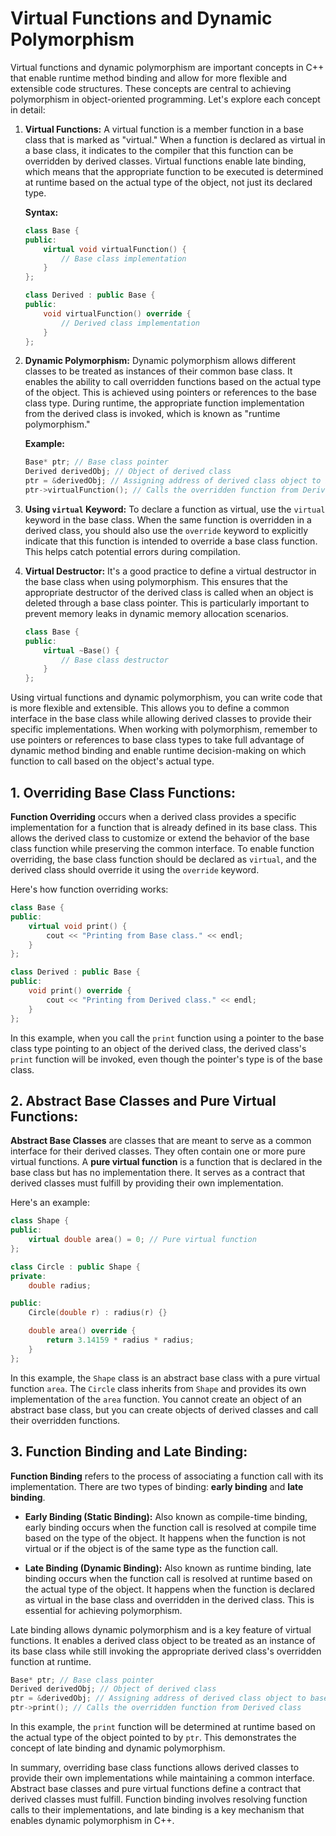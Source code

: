 # Virtual Functions and Dynamic Polymorphism

Virtual functions and dynamic polymorphism are important concepts in C++ that enable runtime method binding and allow for more flexible and extensible code structures. These concepts are central to achieving polymorphism in object-oriented programming. Let's explore each concept in detail:

1. **Virtual Functions:**
   A virtual function is a member function in a base class that is marked as "virtual." When a function is declared as virtual in a base class, it indicates to the compiler that this function can be overridden by derived classes. Virtual functions enable late binding, which means that the appropriate function to be executed is determined at runtime based on the actual type of the object, not just its declared type.

   **Syntax:**
   ```cpp
   class Base {
   public:
       virtual void virtualFunction() {
           // Base class implementation
       }
   };

   class Derived : public Base {
   public:
       void virtualFunction() override {
           // Derived class implementation
       }
   };
   ```

2. **Dynamic Polymorphism:**
   Dynamic polymorphism allows different classes to be treated as instances of their common base class. It enables the ability to call overridden functions based on the actual type of the object. This is achieved using pointers or references to the base class type. During runtime, the appropriate function implementation from the derived class is invoked, which is known as "runtime polymorphism."

   **Example:**
   ```cpp
   Base* ptr; // Base class pointer
   Derived derivedObj; // Object of derived class
   ptr = &derivedObj; // Assigning address of derived class object to base class pointer
   ptr->virtualFunction(); // Calls the overridden function from Derived class
   ```

3. **Using `virtual` Keyword:**
   To declare a function as virtual, use the `virtual` keyword in the base class. When the same function is overridden in a derived class, you should also use the `override` keyword to explicitly indicate that this function is intended to override a base class function. This helps catch potential errors during compilation.

4. **Virtual Destructor:**
   It's a good practice to define a virtual destructor in the base class when using polymorphism. This ensures that the appropriate destructor of the derived class is called when an object is deleted through a base class pointer. This is particularly important to prevent memory leaks in dynamic memory allocation scenarios.

   ```cpp
   class Base {
   public:
       virtual ~Base() {
           // Base class destructor
       }
   };
   ```

Using virtual functions and dynamic polymorphism, you can write code that is more flexible and extensible. This allows you to define a common interface in the base class while allowing derived classes to provide their specific implementations. When working with polymorphism, remember to use pointers or references to base class types to take full advantage of dynamic method binding and enable runtime decision-making on which function to call based on the object's actual type.


## 1. Overriding Base Class Functions:

**Function Overriding** occurs when a derived class provides a specific implementation for a function that is already defined in its base class. This allows the derived class to customize or extend the behavior of the base class function while preserving the common interface. To enable function overriding, the base class function should be declared as `virtual`, and the derived class should override it using the `override` keyword.

Here's how function overriding works:

```cpp
class Base {
public:
    virtual void print() {
        cout << "Printing from Base class." << endl;
    }
};

class Derived : public Base {
public:
    void print() override {
        cout << "Printing from Derived class." << endl;
    }
};
```

In this example, when you call the `print` function using a pointer to the base class type pointing to an object of the derived class, the derived class's `print` function will be invoked, even though the pointer's type is of the base class.

## 2. Abstract Base Classes and Pure Virtual Functions:

**Abstract Base Classes** are classes that are meant to serve as a common interface for their derived classes. They often contain one or more pure virtual functions. A **pure virtual function** is a function that is declared in the base class but has no implementation there. It serves as a contract that derived classes must fulfill by providing their own implementation.

Here's an example:

```cpp
class Shape {
public:
    virtual double area() = 0; // Pure virtual function
};

class Circle : public Shape {
private:
    double radius;

public:
    Circle(double r) : radius(r) {}

    double area() override {
        return 3.14159 * radius * radius;
    }
};
```

In this example, the `Shape` class is an abstract base class with a pure virtual function `area`. The `Circle` class inherits from `Shape` and provides its own implementation of the `area` function. You cannot create an object of an abstract base class, but you can create objects of derived classes and call their overridden functions.

## 3. Function Binding and Late Binding:

**Function Binding** refers to the process of associating a function call with its implementation. There are two types of binding: **early binding** and **late binding**.

- **Early Binding (Static Binding):** Also known as compile-time binding, early binding occurs when the function call is resolved at compile time based on the type of the object. It happens when the function is not virtual or if the object is of the same type as the function call.

- **Late Binding (Dynamic Binding):** Also known as runtime binding, late binding occurs when the function call is resolved at runtime based on the actual type of the object. It happens when the function is declared as virtual in the base class and overridden in the derived class. This is essential for achieving polymorphism.

Late binding allows dynamic polymorphism and is a key feature of virtual functions. It enables a derived class object to be treated as an instance of its base class while still invoking the appropriate derived class's overridden function at runtime.

```cpp
Base* ptr; // Base class pointer
Derived derivedObj; // Object of derived class
ptr = &derivedObj; // Assigning address of derived class object to base class pointer
ptr->print(); // Calls the overridden function from Derived class
```

In this example, the `print` function will be determined at runtime based on the actual type of the object pointed to by `ptr`. This demonstrates the concept of late binding and dynamic polymorphism.

In summary, overriding base class functions allows derived classes to provide their own implementations while maintaining a common interface. Abstract base classes and pure virtual functions define a contract that derived classes must fulfill. Function binding involves resolving function calls to their implementations, and late binding is a key mechanism that enables dynamic polymorphism in C++.